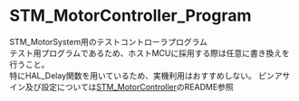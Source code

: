 # STM_MotorController_Program
STM_MotorSystem用のテストコントローラプログラム<br>
テスト用プログラムであるため、ホストMCUに採用する際は任意に書き換えを行うこと。<br>
特にHAL_Delay関数を用いているため、実機利用はおすすめしない。
ピンアサイン及び設定については[STM_MotorController](https://github.com/hayate2718/STM_MotorController)のREADME参照
